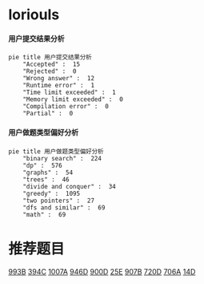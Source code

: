 # loriouls

<!-- tabs:start -->



#### **用户提交结果分析**

```mermaid
pie title 用户提交结果分析
    "Accepted" :  15
    "Rejected" :  0
    "Wrong answer" :  12
    "Runtime error" :  1
    "Time limit exceeded" :  1
    "Memory limit exceeded" :  0
    "Compilation error" :  0
    "Partial" :  0
```

#### **用户做题类型偏好分析**

```mermaid
pie title 用户做题类型偏好分析
    "binary search" :  224
    "dp" :  576
    "graphs" :  54
    "trees" :  46
    "divide and conquer" :  34
    "greedy" :  1095
    "two pointers" :  27
    "dfs and similar" :  69
    "math" :  69
```



<!-- tabs:end -->
# 推荐题目
[993B](https://codeforces.com/contest/993/problem/B)
[394C](https://codeforces.com/contest/394/problem/C)
[1007A](https://codeforces.com/contest/1007/problem/A)
[946D](https://codeforces.com/contest/946/problem/D)
[900D](https://codeforces.com/contest/900/problem/D)
[25E](https://codeforces.com/contest/25/problem/E)
[907B](https://codeforces.com/contest/907/problem/B)
[720D](https://codeforces.com/contest/720/problem/D)
[706A](https://codeforces.com/contest/706/problem/A)
[14D](https://codeforces.com/contest/14/problem/D)
